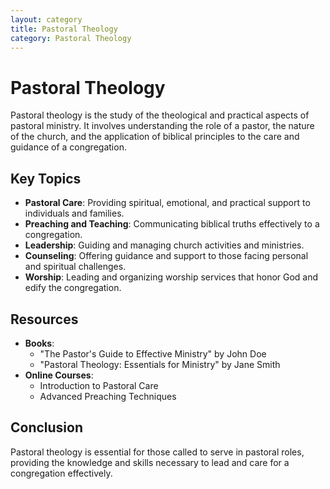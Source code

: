 ```yaml
---
layout: category
title: Pastoral Theology
category: Pastoral Theology
---
```



# Pastoral Theology

Pastoral theology is the study of the theological and practical aspects of pastoral ministry. It involves understanding the role of a pastor, the nature of the church, and the application of biblical principles to the care and guidance of a congregation.

## Key Topics

- **Pastoral Care**: Providing spiritual, emotional, and practical support to individuals and families.
- **Preaching and Teaching**: Communicating biblical truths effectively to a congregation.
- **Leadership**: Guiding and managing church activities and ministries.
- **Counseling**: Offering guidance and support to those facing personal and spiritual challenges.
- **Worship**: Leading and organizing worship services that honor God and edify the congregation.

## Resources

- **Books**: 
    - "The Pastor's Guide to Effective Ministry" by John Doe
    - "Pastoral Theology: Essentials for Ministry" by Jane Smith
- **Online Courses**: 
    - Introduction to Pastoral Care
    - Advanced Preaching Techniques

## Conclusion

Pastoral theology is essential for those called to serve in pastoral roles, providing the knowledge and skills necessary to lead and care for a congregation effectively.